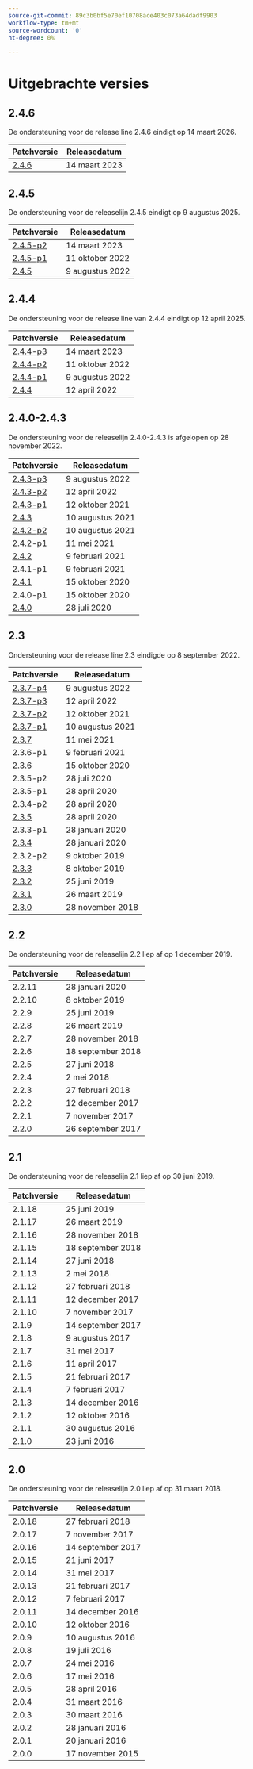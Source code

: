 ```yaml
---
source-git-commit: 89c3b0bf5e70ef10708ace403c073a64dadf9903
workflow-type: tm+mt
source-wordcount: '0'
ht-degree: 0%

---
```

# Uitgebrachte versies

## 2.4.6

De ondersteuning voor de release line 2.4.6 eindigt op 14 maart 2026.

<table>
  <thead>
    <tr>
      <th>Patchversie</th>
      <th>Releasedatum</th>
    </tr>
  </thead>
  <tbody>
    <tr>
        <td>
          <a href="https://experienceleague.adobe.com/docs/commerce-operations/release/notes/adobe-commerce/2-4-6.html">2.4.6</a>
        </td>
        <td>14 maart 2023</td>
    </tr><!-- patch_releases -->
  </tbody>
</table>

## 2.4.5

De ondersteuning voor de releaselijn 2.4.5 eindigt op 9 augustus 2025.

<table>
  <thead>
    <tr>
      <th>Patchversie</th>
      <th>Releasedatum</th>
    </tr>
  </thead>
  <tbody>
    <tr>
        <td>
          <a href="https://experienceleague.adobe.com/docs/commerce-operations/release/notes/security-patches/2-4-5-p2.html">2.4.5-p2</a>
        </td>
        <td>14 maart 2023</td>
    </tr>
    <tr>
        <td>
          <a href="https://experienceleague.adobe.com/docs/commerce-operations/release/notes/security-patches/2-4-5-p1.html">2.4.5-p1</a>
        </td>
        <td>11 oktober 2022</td>
    </tr>
    <tr>
        <td>
          <a href="https://experienceleague.adobe.com/docs/commerce-operations/release/notes/adobe-commerce/2-4-5.html">2.4.5</a>
        </td>
        <td>9 augustus 2022</td>
    </tr><!-- patch_releases -->
  </tbody>
</table>

## 2.4.4

De ondersteuning voor de release line van 2.4.4 eindigt op 12 april 2025.

<table>
  <thead>
    <tr>
      <th>Patchversie</th>
      <th>Releasedatum</th>
    </tr>
  </thead>
  <tbody>
    <tr>
        <td>
          <a href="https://experienceleague.adobe.com/docs/commerce-operations/release/notes/security-patches/2-4-3-p3.html">2.4.4-p3</a>
        </td>
        <td>14 maart 2023</td>
    </tr>
    <tr>
        <td>
          <a href="https://experienceleague.adobe.com/docs/commerce-operations/release/notes/security-patches/2-4-4-p2.html">2.4.4-p2</a>
        </td>
        <td>11 oktober 2022</td>
    </tr>
    <tr>
        <td>
          <a href="https://experienceleague.adobe.com/docs/commerce-operations/release/notes/security-patches/2-4-4-p1.html">2.4.4-p1</a>
        </td>
        <td>9 augustus 2022</td>
    </tr>
    <tr>
        <td>
          <a href="https://experienceleague.adobe.com/docs/commerce-operations/release/notes/adobe-commerce/2-4-4.html">2.4.4</a>
        </td>
        <td>12 april 2022</td>
    </tr><!-- patch_releases -->
  </tbody>
</table>

## 2.4.0-2.4.3

De ondersteuning voor de releaselijn 2.4.0-2.4.3 is afgelopen op 28 november 2022.

<table>
  <thead>
    <tr>
      <th>Patchversie</th>
      <th>Releasedatum</th>
    </tr>
  </thead>
  <tbody>
    <tr>
        <td>
          <a href="https://experienceleague.adobe.com/docs/commerce-operations/release/notes/security-patches/2-4-3-p3.html">2.4.3-p3</a>
        </td>
        <td>9 augustus 2022</td>
    </tr>
    <tr>
        <td>
          <a href="https://experienceleague.adobe.com/docs/commerce-operations/release/notes/security-patches/2-4-3-p2.html">2.4.3-p2</a>
        </td>
        <td>12 april 2022</td>
    </tr>
    <tr>
        <td>
          <a href="https://experienceleague.adobe.com/docs/commerce-operations/release/notes/security-patches/2-4-3-p1.html">2.4.3-p1</a>
        </td>
        <td>12 oktober 2021</td>
    </tr>
    <tr>
        <td>
          <a href="https://experienceleague.adobe.com/docs/commerce-operations/release/notes/adobe-commerce/2-4-3.html">2.4.3</a>
        </td>
        <td>10 augustus 2021</td>
    </tr>
    <tr>
        <td>
          <a href="https://experienceleague.adobe.com/docs/commerce-operations/release/notes/security-patches/2-4-2-p2.html">2.4.2-p2</a>
        </td>
        <td>10 augustus 2021</td>
    </tr>
    <tr>
        <td>
          2.4.2-p1
        </td>
        <td>11 mei 2021</td>
    </tr>
    <tr>
        <td>
          <a href="https://experienceleague.adobe.com/docs/commerce-operations/release/notes/adobe-commerce/2-4-2.html">2.4.2</a>
        </td>
        <td>9 februari 2021</td>
    </tr>
    <tr>
        <td>
          2.4.1-p1
        </td>
        <td>9 februari 2021</td>
    </tr>
    <tr>
        <td>
          <a href="https://experienceleague.adobe.com/docs/commerce-operations/release/notes/adobe-commerce/2-4-1.html">2.4.1</a>
        </td>
        <td>15 oktober 2020</td>
    </tr>
    <tr>
        <td>
          2.4.0-p1
        </td>
        <td>15 oktober 2020</td>
    </tr>
    <tr>
        <td>
          <a href="https://experienceleague.adobe.com/docs/commerce-operations/release/notes/adobe-commerce/2-4-0.html">2.4.0</a>
        </td>
        <td>28 juli 2020</td>
    </tr><!-- patch_releases -->
  </tbody>
</table>

## 2.3

Ondersteuning voor de release line 2.3 eindigde op 8 september 2022.

<table>
  <thead>
    <tr>
      <th>Patchversie</th>
      <th>Releasedatum</th>
    </tr>
  </thead>
  <tbody>
    <tr>
        <td>
          <a href="https://devdocs.magento.com/guides/v2.3/release-notes/2-3-7-p4.html">2.3.7-p4</a>
        </td>
        <td>9 augustus 2022</td>
    </tr>
    <tr>
        <td>
          <a href="https://devdocs.magento.com/guides/v2.3/release-notes/2-3-7-p3.html">2.3.7-p3</a>
        </td>
        <td>12 april 2022</td>
    </tr>
    <tr>
        <td>
          <a href="https://devdocs.magento.com/guides/v2.3/release-notes/2-3-7-p2.html">2.3.7-p2</a>
        </td>
        <td>12 oktober 2021</td>
    </tr>
    <tr>
        <td>
          <a href="https://devdocs.magento.com/guides/v2.3/release-notes/2-3-7-p1.html">2.3.7-p1</a>
        </td>
        <td>10 augustus 2021</td>
    </tr>
    <tr>
        <td>
          <a href="https://devdocs.magento.com/guides/v2.3/release-notes/commerce-2-3-7.html">2.3.7</a>
        </td>
        <td>11 mei 2021</td>
    </tr>
    <tr>
        <td>
          2.3.6-p1
        </td>
        <td>9 februari 2021</td>
    </tr>
    <tr>
        <td>
          <a href="https://devdocs.magento.com/guides/v2.3/release-notes/commerce-2-3-6.html">2.3.6</a>
        </td>
        <td>15 oktober 2020</td>
    </tr>
    <tr>
        <td>
          2.3.5-p2
        </td>
        <td>28 juli 2020</td>
    </tr>
    <tr>
        <td>
          2.3.5-p1
        </td>
        <td>28 april 2020</td>
    </tr>
    <tr>
        <td>
          2.3.4-p2
        </td>
        <td>28 april 2020</td>
    </tr>
    <tr>
        <td>
          <a href="https://devdocs.magento.com/guides/v2.3/release-notes/release-notes-2-3-5-commerce.html">2.3.5</a>
        </td>
        <td>28 april 2020</td>
    </tr>
    <tr>
        <td>
          2.3.3-p1
        </td>
        <td>28 januari 2020</td>
    </tr>
    <tr>
        <td>
          <a href="https://devdocs.magento.com/guides/v2.3/release-notes/release-notes-2-3-4-commerce.html">2.3.4</a>
        </td>
        <td>28 januari 2020</td>
    </tr>
    <tr>
        <td>
          2.3.2-p2
        </td>
        <td>9 oktober 2019</td>
    </tr>
    <tr>
        <td>
          <a href="https://devdocs.magento.com/guides/v2.3/release-notes/release-notes-2-3-3-commerce.html">2.3.3</a>
        </td>
        <td>8 oktober 2019</td>
    </tr>
    <tr>
        <td>
          <a href="https://devdocs.magento.com/guides/v2.3/release-notes/ReleaseNotes2.3.2Commerce.html">2.3.2</a>
        </td>
        <td>25 juni 2019</td>
    </tr>
    <tr>
        <td>
          <a href="https://devdocs.magento.com/guides/v2.3/release-notes/ReleaseNotes2.3.1Commerce.html">2.3.1</a>
        </td>
        <td>26 maart 2019</td>
    </tr>
    <tr>
        <td>
          <a href="https://devdocs.magento.com/guides/v2.3/release-notes/ReleaseNotes2.3.0Commerce.html">2.3.0</a>
        </td>
        <td>28 november 2018</td>
    </tr><!-- patch_releases -->
  </tbody>
</table>

## 2.2

De ondersteuning voor de releaselijn 2.2 liep af op 1 december 2019.

<table>
  <thead>
    <tr>
      <th>Patchversie</th>
      <th>Releasedatum</th>
    </tr>
  </thead>
  <tbody>
    <tr>
        <td>
          2.2.11
        </td>
        <td>28 januari 2020</td>
    </tr>
    <tr>
        <td>
          2.2.10
        </td>
        <td>8 oktober 2019</td>
    </tr>
    <tr>
        <td>
          2.2.9
        </td>
        <td>25 juni 2019</td>
    </tr>
    <tr>
        <td>
          2.2.8
        </td>
        <td>26 maart 2019</td>
    </tr>
    <tr>
        <td>
          2.2.7
        </td>
        <td>28 november 2018</td>
    </tr>
    <tr>
        <td>
          2.2.6
        </td>
        <td>18 september 2018</td>
    </tr>
    <tr>
        <td>
          2.2.5
        </td>
        <td>27 juni 2018</td>
    </tr>
    <tr>
        <td>
          2.2.4
        </td>
        <td>2 mei 2018</td>
    </tr>
    <tr>
        <td>
          2.2.3
        </td>
        <td>27 februari 2018</td>
    </tr>
    <tr>
        <td>
          2.2.2
        </td>
        <td>12 december 2017</td>
    </tr>
    <tr>
        <td>
          2.2.1
        </td>
        <td>7 november 2017</td>
    </tr>
    <tr>
        <td>
          2.2.0
        </td>
        <td>26 september 2017</td>
    </tr><!-- patch_releases -->
  </tbody>
</table>

## 2.1

De ondersteuning voor de releaselijn 2.1 liep af op 30 juni 2019.

<table>
  <thead>
    <tr>
      <th>Patchversie</th>
      <th>Releasedatum</th>
    </tr>
  </thead>
  <tbody>
    <tr>
        <td>
          2.1.18
        </td>
        <td>25 juni 2019</td>
    </tr>
    <tr>
        <td>
          2.1.17
        </td>
        <td>26 maart 2019</td>
    </tr>
    <tr>
        <td>
          2.1.16
        </td>
        <td>28 november 2018</td>
    </tr>
    <tr>
        <td>
          2.1.15
        </td>
        <td>18 september 2018</td>
    </tr>
    <tr>
        <td>
          2.1.14
        </td>
        <td>27 juni 2018</td>
    </tr>
    <tr>
        <td>
          2.1.13
        </td>
        <td>2 mei 2018</td>
    </tr>
    <tr>
        <td>
          2.1.12
        </td>
        <td>27 februari 2018</td>
    </tr>
    <tr>
        <td>
          2.1.11
        </td>
        <td>12 december 2017</td>
    </tr>
    <tr>
        <td>
          2.1.10
        </td>
        <td>7 november 2017</td>
    </tr>
    <tr>
        <td>
          2.1.9
        </td>
        <td>14 september 2017</td>
    </tr>
    <tr>
        <td>
          2.1.8
        </td>
        <td>9 augustus 2017</td>
    </tr>
    <tr>
        <td>
          2.1.7
        </td>
        <td>31 mei 2017</td>
    </tr>
    <tr>
        <td>
          2.1.6
        </td>
        <td>11 april 2017</td>
    </tr>
    <tr>
        <td>
          2.1.5
        </td>
        <td>21 februari 2017</td>
    </tr>
    <tr>
        <td>
          2.1.4
        </td>
        <td>7 februari 2017</td>
    </tr>
    <tr>
        <td>
          2.1.3
        </td>
        <td>14 december 2016</td>
    </tr>
    <tr>
        <td>
          2.1.2
        </td>
        <td>12 oktober 2016</td>
    </tr>
    <tr>
        <td>
          2.1.1
        </td>
        <td>30 augustus 2016</td>
    </tr>
    <tr>
        <td>
          2.1.0
        </td>
        <td>23 juni 2016</td>
    </tr><!-- patch_releases -->
  </tbody>
</table>

## 2.0

De ondersteuning voor de releaselijn 2.0 liep af op 31 maart 2018.

<table>
  <thead>
    <tr>
      <th>Patchversie</th>
      <th>Releasedatum</th>
    </tr>
  </thead>
  <tbody>
    <tr>
        <td>
          2.0.18
        </td>
        <td>27 februari 2018</td>
    </tr>
    <tr>
        <td>
          2.0.17
        </td>
        <td>7 november 2017</td>
    </tr>
    <tr>
        <td>
          2.0.16
        </td>
        <td>14 september 2017</td>
    </tr>
    <tr>
        <td>
          2.0.15
        </td>
        <td>21 juni 2017</td>
    </tr>
    <tr>
        <td>
          2.0.14
        </td>
        <td>31 mei 2017</td>
    </tr>
    <tr>
        <td>
          2.0.13
        </td>
        <td>21 februari 2017</td>
    </tr>
    <tr>
        <td>
          2.0.12
        </td>
        <td>7 februari 2017</td>
    </tr>
    <tr>
        <td>
          2.0.11
        </td>
        <td>14 december 2016</td>
    </tr>
    <tr>
        <td>
          2.0.10
        </td>
        <td>12 oktober 2016</td>
    </tr>
    <tr>
        <td>
          2.0.9
        </td>
        <td>10 augustus 2016</td>
    </tr>
    <tr>
        <td>
          2.0.8
        </td>
        <td>19 juli 2016</td>
    </tr>
    <tr>
        <td>
          2.0.7
        </td>
        <td>24 mei 2016</td>
    </tr>
    <tr>
        <td>
          2.0.6
        </td>
        <td>17 mei 2016</td>
    </tr>
    <tr>
        <td>
          2.0.5
        </td>
        <td>28 april 2016</td>
    </tr>
    <tr>
        <td>
          2.0.4
        </td>
        <td>31 maart 2016</td>
    </tr>
    <tr>
        <td>
          2.0.3
        </td>
        <td>30 maart 2016</td>
    </tr>
    <tr>
        <td>
          2.0.2
        </td>
        <td>28 januari 2016</td>
    </tr>
    <tr>
        <td>
          2.0.1
        </td>
        <td>20 januari 2016</td>
    </tr>
    <tr>
        <td>
          2.0.0
        </td>
        <td>17 november 2015</td>
    </tr><!-- patch_releases -->
  </tbody>
</table> <!-- minor_releases -->

